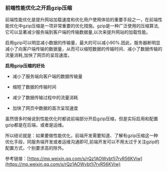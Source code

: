 ### 前端性能优化之开启gzip压缩


前端性能优化是提升网站加载速度和优化用户使用体验的重要手段之一，在前端性能优化中gzip压缩是一项非常重要的优化措施。gzip是一种广泛使用的压缩算法,它可以显著减少服务端到客户端的传输数据量,以次来提升网站的加载性能。


启用gzip可以明显减小数据的传输量，最大的可以减小90%.因此，服务器断明显减小了向客户端传输的数据量，从而可以缩短数据的传输时间、减小了数据传输的流量消耗,加快了网页的呈现速度。

**启用gzip压缩的好处**

- 减小了服务端向客户端的数据传输量

- 缩短了数据的传输时间

- 减少了数据传输过程中的流量消耗

- 加快了网页中数据的首次呈现速度

虽然很多时候说到性能优化时都说前端部分开启gzip压缩，但是实际启用和配置gzip都是在后端，或者是运维。

所以结论就是：如果要做性能优化，前端开发需要知道、了解有gzip压缩这一种优化手段，同服务端开发或者运维沟通即可,前端开发可以不用太过于关注gzip的配置方式，个别要求高的除外。

参考链接：[https://mp.weixin.qq.com/s/rQz1AOWvbt1i7rvR56KViw](https://mp.weixin.qq.com/s/rQz1AOWvbt1i7rvR56KViw)